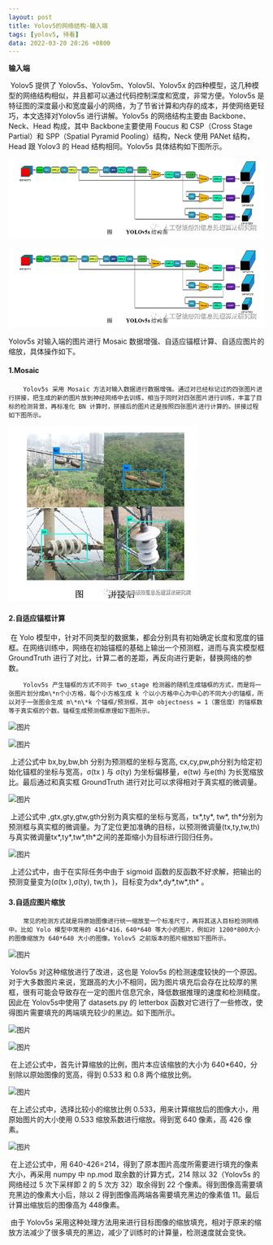 ```yaml
---
layout: post
title: Yolov5的网络结构-输入端
tags: [yolov5, 待看]
data: 2022-03-20 20:26 +0800
---
```


**输入端**



​		Yolov5 提供了 Yolov5s、Yolov5m、Yolov5l、Yolov5x 的四种模型，这几种模型的网络结构相似，并且都可以通过代码控制深度和宽度，非常方便。Yolov5s 是特征图的深度最小和宽度最小的网络，为了节省计算和内存的成本，并使网络更轻巧，本文选择对Yolov5s 进行讲解。Yolov5s 的网络结构主要由 Backbone、Neck、Head 构成，其中 Backbone主要使用 Foucus 和 CSP（Cross Stage Partial）和 SPP（Spatial Pyramid Pooling）结构，Neck 使用 PANet 结构，Head 跟 Yolov3 的 Head 结构相同。Yolov5s 具体结构如下图所示。 



![img1](https://github.com/bruceborgia/bruceborgia.github.io/raw/master/images/1.png)


![ijiangtao](../assets/img/1.jpg)

Yolov5s 对输入端的图片进行 Mosaic 数据增强、自适应锚框计算、自适应图片的缩放，具体操作如下。 

#### 1.Mosaic

 		Yolov5s 采用 Mosaic 方法对输入数据进行数据增强。通过对已经标记过的四张图片进行拼接，把生成的新的图片放到神经网络中去训练，相当于同时对四张图片进行训练，丰富了目标的检测背景，再标准化 BN 计算时，拼接后的图片还是按照四张图片进行计算的。拼接过程如下图所示。

![2](../images/2.png)

#### 2.自适应锚框计算

​		在 Yolo 模型中，针对不同类型的数据集，都会分别具有初始确定长度和宽度的锚框。在网络训练中，网络在初始锚框的基础上输出一个预测框，进而与真实模型框GroundTruth 进行了对比，计算二者的差距，再反向进行更新，替换网络的参数。 



   		Yolov5s 产生锚框的方式不同于 two_stage 检测器的随机生成锚框的方式，而是将一张图片划分成m\*n个小方格，每个小方格生成 k 个以小方格中心为中心的不同大小的锚框，所以对于一张图会生成 m\*n\*k 个锚框/预测框，其中 objectness = 1（置信度）的锚框数等于真实框的个数。锚框生成预测框原理如下图所示。

![图片](https://mmbiz.qpic.cn/mmbiz_png/KToRmsQB0NH3s7k65tOjt2oBynRTtDprOOzibLbJXs5dpJmHgicxhVADzOvSYbSm1WiccvB3icB0KfK4WYWd4crIicQ/640?wx_fmt=png&wxfrom=5&wx_lazy=1&wx_co=1)

![图片](https://mmbiz.qpic.cn/mmbiz_png/KToRmsQB0NH3s7k65tOjt2oBynRTtDpraWwxavVwVQqDfp9z8HdW8dvGqQia8EheJ3x9ImBAcq9YYTa7zb5Ldzg/640?wx_fmt=png&wxfrom=5&wx_lazy=1&wx_co=1)

​		上述公式中 bx,by,bw,bh 分别为预测框的坐标与宽高, cx,cy,pw,ph分别为给定初始化锚框的坐标与宽高，σ(tx ) 与 σ(ty) 为坐标偏移量，e(tw) 与e(th) 为长宽缩放比。最后通过和真实框 GroundTruth 进行对比可以求得相对于真实框的微调量。

![图片](https://mmbiz.qpic.cn/mmbiz_png/KToRmsQB0NH3s7k65tOjt2oBynRTtDprDZWkianuO0URHQCIqSplyST98LpdsmpNBugTwHQicRzK3YJjBf8GMJ2A/640?wx_fmt=png&wxfrom=5&wx_lazy=1&wx_co=1)

​		上述公式中 ,gtx,gty,gtw,gth分别为真实框的坐标与宽高，tx\*,ty\*, tw\*, th\*分别为预测框与真实框的微调量。为了定位更加准确的目标，以预测微调量(tx,ty,tw,th) 与真实微调量tx\*,ty\*,tw\*,th\*之间的差距缩小为目标进行回归任务。

![图片](https://mmbiz.qpic.cn/mmbiz_png/KToRmsQB0NH3s7k65tOjt2oBynRTtDprWKwofwO5RWkUAQPgGb4dJtve02OibkPJvmCvC9KztwHcc8H4qiabF4yw/640?wx_fmt=png&wxfrom=5&wx_lazy=1&wx_co=1)

​		上述公式中，由于在实际任务中由于 sigmoid 函数的反函数不好求解，把输出的预测变量变为(σ(tx ),σ(ty), tw,th )，目标变为dx\*,dy\*,tw\*,th\* 。

#### 3.自适应图片缩放

 		常见的检测方式就是将原始图像进行统一缩放至一个标准尺寸，再将其送入目标检测网络中。比如 Yolo 模型中常用的 416*416，640*640 等大小的图片，例如对 1200*800大小的图像缩放为 640*640 大小的图像。Yolov5 之前版本的图片缩放如下图所示。 

![图片](https://mmbiz.qpic.cn/mmbiz_png/KToRmsQB0NH3s7k65tOjt2oBynRTtDprOYKVJ8WxoSt7kWrpxBRDTFHOE7oPFWMia3XhqAf6um8QmkQ93IibCRjg/640?wx_fmt=png&wxfrom=5&wx_lazy=1&wx_co=1)

​		 Yolov5s 对这种缩放进行了改进，这也是 Yolov5s 的检测速度较快的一个原因。对于大多数图片来说，宽跟高的大小不相同，因为图片填充后会存在比较厚的黑框，很有可能会导致存在一定的图片信息冗余，降低数据推理的速度和检测精度。因此在 Yolov5s中使用了 datasets.py 的 letterbox 函数对它进行了一些修改，使得图片需要填充的两端填充较少的黑边。如下图所示。 

![图片](https://mmbiz.qpic.cn/mmbiz_png/KToRmsQB0NH3s7k65tOjt2oBynRTtDprfC2l4N3e1FDgDs6vohHJibE1zcCLg7kFZwyfNeuA47pe1tQuvKHCiafg/640?wx_fmt=png&wxfrom=5&wx_lazy=1&wx_co=1)

![图片](https://mmbiz.qpic.cn/mmbiz_png/KToRmsQB0NH3s7k65tOjt2oBynRTtDpruhQpiaWH3b0u9kW6DqeuFgicR5pXhHSz6eDHvAoSdN2QewHWsFBFqMkg/640?wx_fmt=png&wxfrom=5&wx_lazy=1&wx_co=1)

​		在上述公式中，首先计算缩放的比例，图片本应该缩放的大小为 640*640，分别除以原始图像的宽高，得到 0.533 和 0.8 两个缩放比例。 

![图片](https://mmbiz.qpic.cn/mmbiz_png/KToRmsQB0NH3s7k65tOjt2oBynRTtDprpMwN1iceFTY9N5mjiaAvovJccQAX2LroWYicRveoyC7Tia45NZJibuX9Pnw/640?wx_fmt=png&wxfrom=5&wx_lazy=1&wx_co=1)

​		在上述公式中，选择比较小的缩放比例 0.533，用来计算缩放后的图像大小，用原始图片的大小使用 0.533 缩放系数进行缩放。得到宽 640 像素，高 426 像素。

![图片](https://mmbiz.qpic.cn/mmbiz_png/KToRmsQB0NH3s7k65tOjt2oBynRTtDprEKiaKl3JfBphJHKHQIVtpYzMFiaebOHNzelTdH2dXtH5ef5TiadkAPWNA/640?wx_fmt=png&wxfrom=5&wx_lazy=1&wx_co=1)

​		在上述公式中，用 640-426=214，得到了原本图片高度所需要进行填充的像素大小，再采用 numpy 中 np.mod 取余数的计算方式，214 除以 32（Yolov5s 的网络经过 5 次下采样即 2 的 5 次方 32）取余得到 22 个像素。得到图像高需要填充黑边的像素大小后，除以 2 得到图像高两端各需要填充黑边的像素值 11。最后计算出缩放后的图像高为 448像素。 



​		由于 Yolov5s 采用这种处理方法用来进行目标图像的缩放填充，相对于原来的缩放方法减少了很多填充的黑边，减少了训练时的计算量，检测速度就会变快。